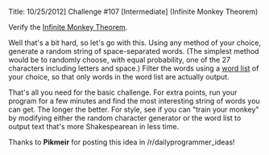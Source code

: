 Title: 10/25/2012] Challenge #107 [Intermediate] (Infinite Monkey Theorem)

Verify the [Infinite Monkey Theorem](http://en.wikipedia.org/wiki/Infinite_monkey_theorem).

Well that's a bit hard, so let's go with this. Using any method of your choice, generate a random string of space-separated words. (The simplest method would be to randomly choose, with equal probability, one of the 27 characters including letters and space.) Filter the words using a [word list](http://code.google.com/p/dotnetperls-controls/downloads/detail?name=enable1.txt) of your choice, so that only words in the word list are actually output.

That's all you need for the basic challenge. For extra points, run your program for a few minutes and find the most interesting string of words you can get. The longer the better. For style, see if you can "train your monkey" by modifying either the random character generator or the word list to output text that's more Shakespearean in less time.

Thanks to __Pikmeir__ for posting this idea in /r/dailyprogrammer_ideas!